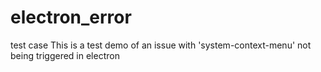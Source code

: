 # electron_error
test case
This is a test demo of an issue with 'system-context-menu' not being triggered in electron
